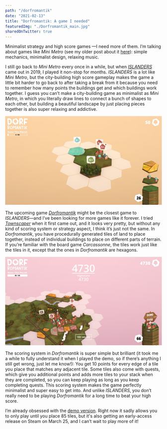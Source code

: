 ```yaml
---
path: "/dorfromantik"
date: "2021-02-13"
title: "Dorfromantik: A game I needed"
featuredImg: "./Dorfromantik_main.jpg"
sharedOnTwitter: true
---
```


Minimalist strategy and high score games —I need more of them. I’m talking about games like *Mini Metro* (see my older post about it [here](https://mostlyindie.com/minimetro)): simple mechanics, minimalist design, relaxing music. 

I still go back to *Mini Metro* every once in a while, but when [*ISLANDERS*](https://store.steampowered.com/app/1046030/ISLANDERS/) came out in 2019, I  played it non-stop for months. *ISLANDERS* is a lot like *Mini Metro*, but the city-building high score gameplay makes the game a little bit harder to go back to after taking a break from it because you need to remember how many points the buildings get and which buildings work together. I guess you can’t make a city-building game as minimalist as *Mini Metro*, in which you literally draw lines to connect a bunch of shapes to each other, but building a beautiful landscape by just placing pieces together is also super relaxing and addictive.

![Tiles in Dorfromantik](./Dorfromantik.jpg)

The upcoming game [*Dorfromantik*](https://store.steampowered.com/app/1455840/Dorfromantik/) might be the closest game to *ISLANDERS*—and I’ve been looking for more games like it forever. I tried [*Townscaper*](https://store.steampowered.com/app/1291340/Townscaper/) when it first came out, and it looks very pretty, but without any kind of scoring system or strategy aspect, I think it’s just not the same. In *Dorfromantik*, you have procedurally generated tiles of land to place together, instead of individual buildings to place on different parts of terrain. If you’re familiar with the board game *Carcassonne*, the tiles work just like the tiles in it, except that the ones in *Dorfromantik* are hexagons.

![Highscore in Dorfromantik demo](./highscore.jpg)

The scoring system in *Dorfromantik* is super simple but brilliant (it took me a while to fully understand it when I played the demo, so if there’s anything I still get wrong, just let me know!): You get 10 points for every edge of a tile you place that matches any adjacent tile. Some tiles also come with quests, which give you additional points and adds more tiles to your stack when they are completed, so you can keep playing as long as you keep completing quests. This scoring system makes the game perfectly minimalist and super easy to get into. And unlike *ISLANDERS*, you don’t really need to be playing *Dorfromantik* for a long time to beat your high score.


I’m already obsessed with the [demo version](https://store.steampowered.com/app/1455840/Dorfromantik/). Right now it sadly allows you to only play until you place 85 tiles, but it's also getting an early-access release on Steam on March 25, and I can’t wait to play more of it!

  
